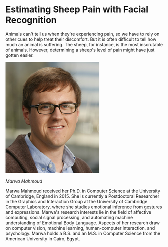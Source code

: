 # Estimating Sheep Pain with Facial Recognition

Animals can't tell us when they're experiencing pain, so we have to rely on other cues to help treat their discomfort. But it is often difficult to tell how much an animal is suffering. The sheep, for instance, is the most inscrutable of animals. However, determining a sheep's level of pain might have just gotten easier.

<div class="row">
        <div class="col-xs-12 col-sm-3">
                <img alt="Marwa Mahmoud" src="src-estimating-sheep-pain-with-facial-recognition/marwa-mahmoud.png" />
                <br/>
                <p><i>Marwa Mahmoud</i></p>
        </div>
        <div class="col-xs-12 col-sm-9">
		Marwa Mahmoud received her Ph.D. in Computer Science at the University of Cambridge, England in 2015. She is currently a Postdoctoral Researcher in the Graphics and Interaction Group at the University of Cambridge Computer Laboratory, where she studies emotional inference from gestures and expressions. Marwa's research interests lie in the field of affective computing, social signal processing, and automating machine understanding of Emotional Body Language. Aspects of her research draw on computer vision, machine learning, human-computer interaction, and psychology. Marwa holds a B.S. and an M.S. in Computer Science from the American University in Cairo, Egypt.
        </div>
</div>


